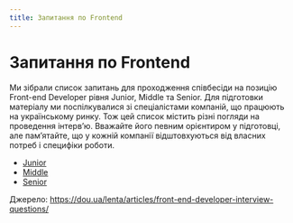 ```yaml
---
title: Запитання по Frontend
---
```


# Запитання по Frontend

Ми зібрали список запитань для проходження співбесіди на позицію Front-еnd Developer рівня Junior, Middle та Senior. 
Для підготовки матеріалу ми поспілкувалися зі спеціалістами компаній, що працюють на українському ринку. Тож цей список 
містить різні погляди на проведення інтерв’ю. Вважайте його певним орієнтиром у підготовці, але пам’ятайте, що у кожній 
компанії відштовхуються від власних потреб і специфіки роботи.

* [Junior](/frontend400/en/junior/general/)
* [Middle](/frontend400/en/middle/general/)
* [Senior](/frontend400/en/senior/general/)

Джерело: https://dou.ua/lenta/articles/front-end-developer-interview-questions/